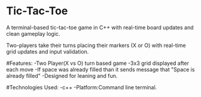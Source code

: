 # Tic-Tac-Toe
A terminal-based tic-tac-toe game in C++ with real-time board updates and clean gameplay logic.

Two-players take their turns placing their markers (X or O) with real-time grid updates and input validation.

#Features:
-Two Player(X vs O) turn based game
-3x3 grid displayed after each move
-If space was already filled than it sends message that "Space is already filled"
-Designed for leaning and fun.

#Technologies Used:
-c++
-Platform:Command line terminal.

